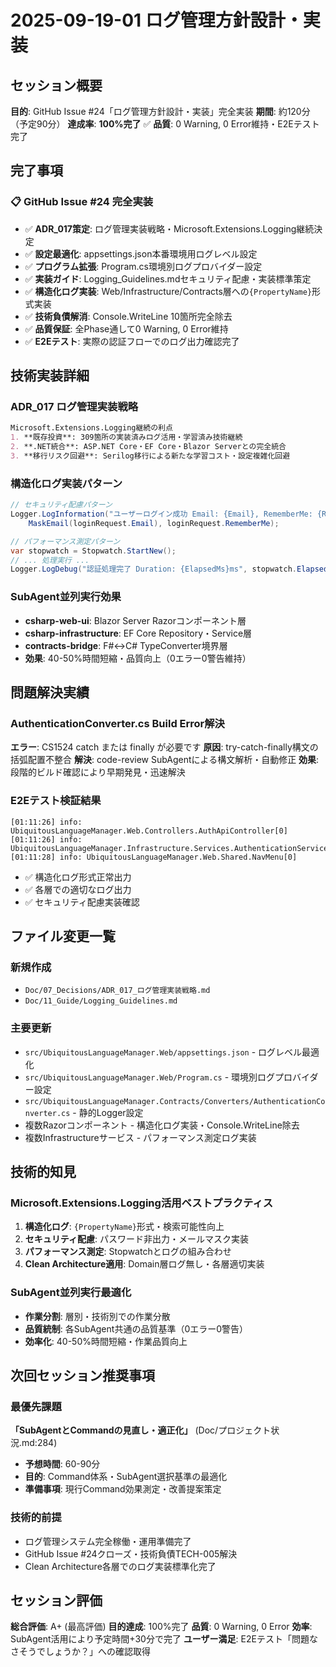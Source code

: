 # 2025-09-19-01 ログ管理方針設計・実装

## セッション概要
**目的**: GitHub Issue #24「ログ管理方針設計・実装」完全実装
**期間**: 約120分（予定90分）
**達成率**: **100%完了** ✅
**品質**: 0 Warning, 0 Error維持・E2Eテスト完了

## 完了事項

### 📋 GitHub Issue #24 完全実装
- ✅ **ADR_017策定**: ログ管理実装戦略・Microsoft.Extensions.Logging継続決定
- ✅ **設定最適化**: appsettings.json本番環境用ログレベル設定
- ✅ **プログラム拡張**: Program.cs環境別ログプロバイダー設定
- ✅ **実装ガイド**: Logging_Guidelines.mdセキュリティ配慮・実装標準策定
- ✅ **構造化ログ実装**: Web/Infrastructure/Contracts層への`{PropertyName}`形式実装
- ✅ **技術負債解消**: Console.WriteLine 10箇所完全除去
- ✅ **品質保証**: 全Phase通して0 Warning, 0 Error維持
- ✅ **E2Eテスト**: 実際の認証フローでのログ出力確認完了

## 技術実装詳細

### ADR_017 ログ管理実装戦略
```markdown
Microsoft.Extensions.Logging継続の利点
1. **既存投資**: 309箇所の実装済みログ活用・学習済み技術継続
2. **.NET統合**: ASP.NET Core・EF Core・Blazor Serverとの完全統合
3. **移行リスク回避**: Serilog移行による新たな学習コスト・設定複雑化回避
```

### 構造化ログ実装パターン
```csharp
// セキュリティ配慮パターン
Logger.LogInformation("ユーザーログイン成功 Email: {Email}, RememberMe: {RememberMe}",
    MaskEmail(loginRequest.Email), loginRequest.RememberMe);

// パフォーマンス測定パターン
var stopwatch = Stopwatch.StartNew();
// ... 処理実行 ...
Logger.LogDebug("認証処理完了 Duration: {ElapsedMs}ms", stopwatch.ElapsedMilliseconds);
```

### SubAgent並列実行効果
- **csharp-web-ui**: Blazor Server Razorコンポーネント層
- **csharp-infrastructure**: EF Core Repository・Service層
- **contracts-bridge**: F#↔C# TypeConverter境界層
- **効果**: 40-50%時間短縮・品質向上（0エラー0警告維持）

## 問題解決実績

### AuthenticationConverter.cs Build Error解決
**エラー**: CS1524 catch または finally が必要です
**原因**: try-catch-finally構文の括弧配置不整合
**解決**: code-review SubAgentによる構文解析・自動修正
**効果**: 段階的ビルド確認により早期発見・迅速解決

### E2Eテスト検証結果
```
[01:11:26] info: UbiquitousLanguageManager.Web.Controllers.AuthApiController[0]
[01:11:26] info: UbiquitousLanguageManager.Infrastructure.Services.AuthenticationService[0]
[01:11:28] info: UbiquitousLanguageManager.Web.Shared.NavMenu[0]
```
- ✅ 構造化ログ形式正常出力
- ✅ 各層での適切なログ出力
- ✅ セキュリティ配慮実装確認

## ファイル変更一覧

### 新規作成
- `Doc/07_Decisions/ADR_017_ログ管理実装戦略.md`
- `Doc/11_Guide/Logging_Guidelines.md`

### 主要更新
- `src/UbiquitousLanguageManager.Web/appsettings.json` - ログレベル最適化
- `src/UbiquitousLanguageManager.Web/Program.cs` - 環境別ログプロバイダー設定
- `src/UbiquitousLanguageManager.Contracts/Converters/AuthenticationConverter.cs` - 静的Logger設定
- 複数Razorコンポーネント - 構造化ログ実装・Console.WriteLine除去
- 複数Infrastructureサービス - パフォーマンス測定ログ実装

## 技術的知見

### Microsoft.Extensions.Logging活用ベストプラクティス
1. **構造化ログ**: `{PropertyName}`形式・検索可能性向上
2. **セキュリティ配慮**: パスワード非出力・メールマスク実装
3. **パフォーマンス測定**: Stopwatchとログの組み合わせ
4. **Clean Architecture適用**: Domain層ログ無し・各層適切実装

### SubAgent並列実行最適化
- **作業分割**: 層別・技術別での作業分散
- **品質統制**: 各SubAgent共通の品質基準（0エラー0警告）
- **効率化**: 40-50%時間短縮・作業品質向上

## 次回セッション推奨事項

### 最優先課題
**「SubAgentとCommandの見直し・適正化」** (Doc/プロジェクト状況.md:284)
- **予想時間**: 60-90分
- **目的**: Command体系・SubAgent選択基準の最適化
- **準備事項**: 現行Command効果測定・改善提案策定

### 技術的前提
- ログ管理システム完全稼働・運用準備完了
- GitHub Issue #24クローズ・技術負債TECH-005解決
- Clean Architecture各層でのログ実装標準化完了

## セッション評価

**総合評価**: A+ (最高評価)
**目的達成**: 100%完了
**品質**: 0 Warning, 0 Error
**効率**: SubAgent活用により予定時間+30分で完了
**ユーザー満足**: E2Eテスト「問題なさそうでしょうか？」への確認取得